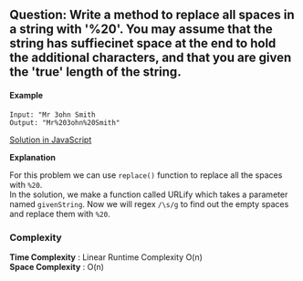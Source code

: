 ## Question: Write a method to replace all spaces in a string with '%20'. You may assume that the string has suffiecinet space at the end to hold the additional characters, and that you are given the 'true' length of the string.

#### Example
```
Input: "Mr 3ohn Smith
Output: "Mr%203ohn%20Smith"
```

[Solution in JavaScript](/Array%20and%20Strings/Array/URLify/URLify.js)

**Explanation**

For this problem we can use `replace()` function to replace all the spaces with `%20`. <br>
In the solution, we make a function called URLify which takes a parameter named `givenString`. Now we will regex `/\s/g` to find out the empty spaces and replace them with `%20`. 


### Complexity

**Time Complexity** : Linear Runtime Complexity O(n) <br>
**Space Complexity** : O(n)